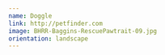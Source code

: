 ```yaml
---
name: Doggle
link: http://petfinder.com
image: BHRR-Baggins-RescuePawtrait-09.jpg
orientation: landscape
---
```

